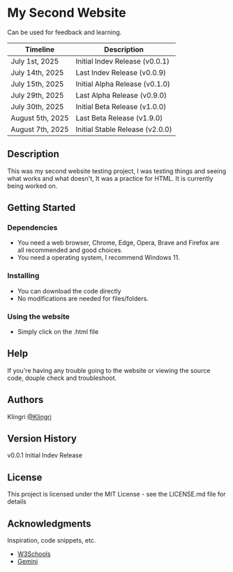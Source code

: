 # My Second Website

Can be used for feedback and learning.

| Timeline  | Description |
| ------------- | ------------- |
| July 1st, 2025  | Initial Indev Release (v0.0.1)  |
| July 14th, 2025  | Last Indev Release (v0.0.9)  |
| July 15th, 2025  | Initial Alpha Release (v0.1.0)  |
| July 29th, 2025  | Last Alpha Release (v0.9.0)  |
| July 30th, 2025  | Initial Beta Release (v1.0.0)  |
| August 5th, 2025  | Last Beta Release (v1.9.0)  |
| August 7th, 2025  | Initial Stable Release (v2.0.0)  |

## Description

This was my second website testing project, I was testing things and seeing what works and what doesn't, It was a practice for HTML. It is currently being worked on.

## Getting Started

### Dependencies

* You need a web browser, Chrome, Edge, Opera, Brave and Firefox are all recommended and good choices.
* You need a operating system, I recommend Windows 11.

### Installing

* You can download the code directly
* No modifications are needed for files/folders.

### Using the website

* Simply click on the .html file

## Help

If you're having any trouble going to the website or viewing the source code, douple check and troubleshoot.

## Authors

Klingri
[@Klingri]([https://github.com/Klingri](https://github.com/Klingri))

## Version History

v0.0.1
Initial Indev Release

## License

This project is licensed under the MIT License - see the LICENSE.md file for details

## Acknowledgments

Inspiration, code snippets, etc.
* [W3Schools](https://www.w3schools.com/)
* [Gemini](https://gemini.google.com/app)
